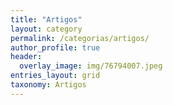 ```yaml
---
title: "Artigos"
layout: category
permalink: /categorias/artigos/
author_profile: true
header:
  overlay_image: img/76794007.jpeg
entries_layout: grid
taxonomy: Artigos
---
```

